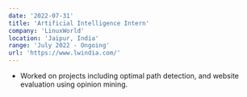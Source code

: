 ```yaml
---
date: '2022-07-31'
title: 'Artificial Intelligence Intern'
company: 'LinuxWorld'
location: 'Jaipur, India'
range: 'July 2022 - Ongoing'
url: 'https://www.lwindia.com/'
---
```


- Worked on projects including optimal path detection, and website evaluation using opinion mining.